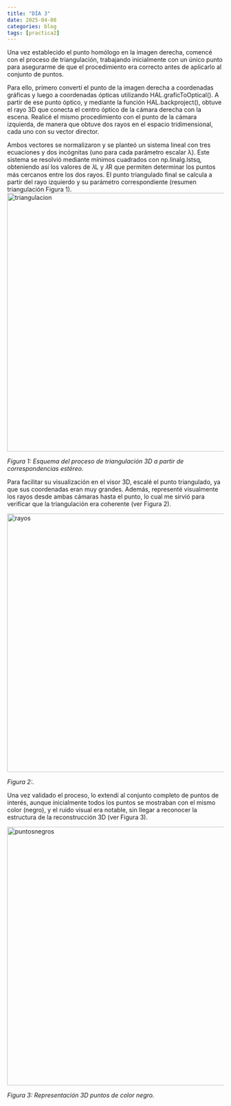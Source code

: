 ```yaml
---
title: "DÍA 3"
date: 2025-04-08
categories: blog
tags: [practica2]
---
```


Una vez establecido el punto homólogo en la imagen derecha, comencé con el proceso de triangulación, trabajando inicialmente con un único punto para asegurarme de que el procedimiento era correcto antes de aplicarlo al conjunto de puntos.

Para ello, primero convertí el punto de la imagen derecha a coordenadas gráficas y luego a coordenadas ópticas utilizando HAL.graficToOptical(). A partir de ese punto óptico, y mediante la función HAL.backproject(), obtuve el rayo 3D que conecta el centro óptico de la cámara derecha con la escena. Realicé el mismo procedimiento con el punto de la cámara izquierda, de manera que obtuve dos rayos en el espacio tridimensional, cada uno con su vector director.

Ambos vectores se normalizaron y se planteó un sistema lineal con tres ecuaciones y dos incógnitas (uno para cada parámetro escalar λ). Este sistema se resolvió mediante mínimos cuadrados con np.linalg.lstsq, obteniendo así los valores de 𝜆L y 𝜆R que permiten determinar los puntos más cercanos entre los dos rayos. El punto triangulado final se calcula a partir del rayo izquierdo y su parámetro correspondiente (resumen triangulación Figura 1).
<img src="{{ '/imagenes/triangulacion.png' | relative_url }}" alt="triangulacion" width="600">
<p><em>Figura 1: Esquema del proceso de triangulación 3D a partir de correspondencias estéreo.</em></p>


Para facilitar su visualización en el visor 3D, escalé el punto triangulado, ya que sus coordenadas eran muy grandes. Además, representé visualmente los rayos desde ambas cámaras hasta el punto, lo cual me sirvió para verificar que la triangulación era coherente (ver Figura 2).

<img src="{{ '/imagenes/rayos.png' | relative_url }}" alt="rayos" width="600">
<p><em>Figura 2:.</em></p>

Una vez validado el proceso, lo extendí al conjunto completo de puntos de interés, aunque inicialmente todos los puntos se mostraban con el mismo color (negro), y el ruido visual era notable, sin llegar a reconocer la estructura de la reconstrucción 3D (ver Figura 3).

<img src="{{ '/imagenes/puntosnegros.png' | relative_url }}" alt=" puntosnegros " width="600">
<p><em>Figura 3: Representación 3D puntos de color negro.</em></p>


